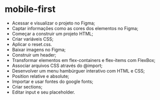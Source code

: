 # mobile-first

- Acessar e visualizar o projeto no Figma;
- Captar informações como as cores dos elementos no Figma;
- Começar a construir um projeto HTML;
- Criar variáveis CSS;
- Aplicar o reset.css.
- Baixar imagens no Figma;
- Construir um header;
- Transformar elementos em flex-containers e flex-items com FlexBox;
- Associar arquivos CSS através do @import;
- Desenvolver um menu hambúrguer interativo com HTML e CSS;
- Position relative e absolute;
- Importar e usar fontes do google fonts;
- Criar sections;
- Editar input e seu placeholder.